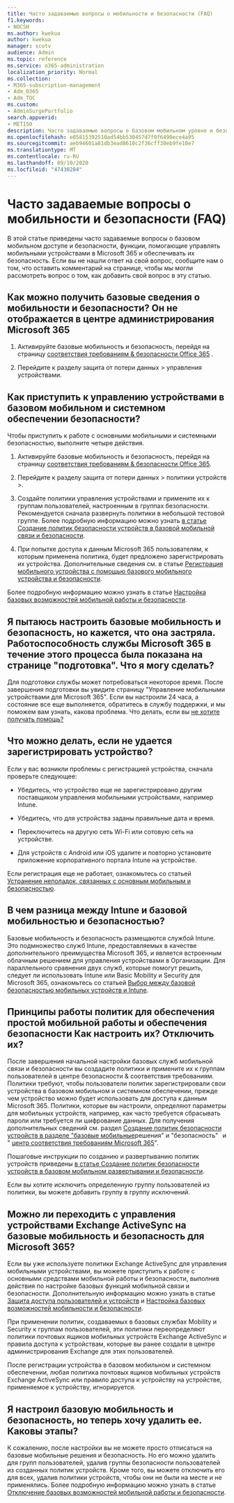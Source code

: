 ```yaml
---
title: Часто задаваемые вопросы о мобильности и безопасности (FAQ)
f1.keywords:
- NOCSH
ms.author: kwekua
author: kwekua
manager: scotv
audience: Admin
ms.topic: reference
ms.service: o365-administration
localization_priority: Normal
ms.collection:
- M365-subscription-management
- Adm_O365
- Adm_TOC
ms.custom:
- AdminSurgePortfolio
search.appverid:
- MET150
description: Часто задаваемые вопросы о базовом мобильном уровне и безопасности.
ms.openlocfilehash: e05815392510ad54bb530457d7f0f6490ece4a95
ms.sourcegitcommit: aeb94601a81db3ead8610c2f36cff30eb9fe10e7
ms.translationtype: MT
ms.contentlocale: ru-RU
ms.lasthandoff: 09/10/2020
ms.locfileid: "47430284"
---
```

# <a name="basic-mobility-and-security-frequently-asked-questions-faq"></a>Часто задаваемые вопросы о мобильности и безопасности (FAQ)

В этой статье приведены часто задаваемые вопросы о базовом мобильном доступе и безопасности, функции, помогающие управлять мобильными устройствами в Microsoft 365 и обеспечивать их безопасность. Если вы не нашли ответ на свой вопрос, сообщите нам о том, что оставить комментарий на странице, чтобы мы могли рассмотреть вопрос о том, как добавить свой вопрос в эту статью.

## <a name="how-can-i-get-basic-mobility-and-security-i-dont-see-it-in-the-microsoft-365-admin-center"></a>Как можно получить базовые сведения о мобильности и безопасности? Он не отображается в центре администрирования Microsoft 365

1.  Активируйте базовые мобильность и безопасность, перейдя на страницу [соответствия требованиям & безопасности Office 365](https://protection.office.com/) .   

2.  Перейдите к разделу защита от потери данных > управления устройствами.   

## <a name="how-can-i-get-started-with-device-management-in-basic-mobility-and-security"></a>Как приступить к управлению устройствами в базовом мобильном и системном обеспечении безопасности?

Чтобы приступить к работе с основными мобильными и системными безопасностью, выполните четыре действия. 

1. Активируйте базовые мобильность и безопасность, перейдя на страницу [соответствия требованиям & безопасности Office 365](https://protection.office.com/).
    
2. Перейдите к разделу защита от потери данных > политики устройств >.
    
3. Создайте политики управления устройствами и примените их к группам пользователей, настроенным в группах безопасности. Рекомендуется сначала развернуть политики в небольшой тестовой группе. Более подробную информацию можно узнать [в статье Создание политик безопасности устройств в базовой мобильной связи и безопасности](create-device-security-policies.md).      

4. При попытке доступа к данным Microsoft 365 пользователям, к которым применена политика, будет предложено зарегистрировать их устройства. Дополнительные сведения см. в статье [Регистрация мобильного устройства с помощью базового мобильного устройства и безопасности](enroll-your-mobile-device.md).

Более подробную информацию можно узнать в статье [Настройка базовых возможностей мобильной работы и безопасности](set-up.md).

## <a name="im-trying-to-set-up-basic-mobility-and-security-but-it-seems-stuck-the-microsoft-365-service-health-has-been-showing-provisioning-for-a-while-what-can-i-do"></a>Я пытаюсь настроить базовые мобильность и безопасность, но кажется, что она застряла. Работоспособность службы Microsoft 365 в течение этого процесса была показана на странице "подготовка". Что я могу сделать?

Для подготовки службы может потребоваться некоторое время. После завершения подготовки вы увидите страницу "Управление мобильными устройствами для Microsoft 365". Если вы настроили 24 часа, а состояние все еще выполняется, обратитесь в службу поддержки, и мы поможем вам узнать, какова проблема. Что делать, если вы [не хотите получать помощь?](https://support.microsoft.com/office/frequently-asked-questions-about-basic-mobility-and-security-3871f99c-c9db-4a23-86f9-902c1b02f58d#bkmk_needhelp) 

## <a name="what-can-i-do-if-device-enrollment-fails"></a>Что можно делать, если не удается зарегистрировать устройство?

Если у вас возникли проблемы с регистрацией устройства, сначала проверьте следующее:

- Убедитесь, что устройство еще не зарегистрировано другим поставщиком управления мобильными устройствами, например Intune.
    
- Убедитесь, что для устройства заданы правильные дата и время.
    
- Переключитесь на другую сеть Wi-Fi или сотовую сеть на устройстве.
    
- Для устройств с Android или iOS удалите и повторно установите приложение корпоративного портала Intune на устройстве.
    
Если регистрация еще не работает, ознакомьтесь со статьей [Устранение неполадок, связанных с основным мобильным и безопасностью](troubleshoot.md).

## <a name="whats-the-difference-between-intune-and-basic-mobility-and-security"></a>В чем разница между Intune и базовой мобильностью и безопасностью?

Базовые мобильность и безопасность размещаются службой Intune. Это подмножество служб Intune, предоставляемых в качестве дополнительного преимущества Microsoft 365, и является встроенным облачным решением для управления устройствами в Организации. Для параллельного сравнения двух служб, которые помогут решить, следует ли использовать Intune или Basic Mobility и Security для Microsoft 365, ознакомьтесь со статьей [Выбор между базовой безопасностью мобильных устройств и Intune](choose-between-basic-mobility-and-security-and-intune.md).

## <a name="how-do-policies-work-for-basic-mobility-and-security-how-do-i-set-them-up-disable-them"></a>Принципы работы политик для обеспечения простой мобильной работы и обеспечения безопасности Как настроить их? Отключить их?

После завершения начальной настройки базовых служб мобильной связи и безопасности вы создадите политики и примените их к группам пользователей в центре безопасности & соответствия требованиям. Политики требуют, чтобы пользователи политик зарегистрировали свои устройства в базовом мобильном и системном обеспечении, прежде чем устройство можно будет использовать для доступа к данным Microsoft 365. Политики, которые вы настроили, определяют параметры для мобильных устройств, например, как часто требуется сбрасывать пароли или требуется ли шифрование данных. Для получения дополнительных сведений см. раздел [Создание политик безопасности устройств в разделе "базовые мобильные](create-device-security-policies.md)решения" и "безопасность"   и " [центр соответствия требованиям Microsoft 365](https://support.microsoft.com/office/7e696a40-b86b-4a20-afcc-559218b7b1b8)".

Пошаговые инструкции по созданию и развертыванию политик устройств приведены [в статье Создание политик безопасности устройств в базовом мобильном развертывании и безопасности](create-device-security-policies.md).

Если вы хотите исключить определенную группу пользователей из политики, вы можете добавить группу в группу исключений.

## <a name="can-i-switch-from-exchange-activesync-device-management-to-basic-mobility-and-security-for-microsoft-365"></a>Можно ли переходить с управления устройствами Exchange ActiveSync на базовые мобильность и безопасность для Microsoft 365?

Если вы уже используете политики Exchange ActiveSync для управления мобильными устройствами, вы можете приступить к работе с основными средствами мобильной работы и безопасности, выполнив действия по настройке базовых функций мобильной связи и безопасности. Дополнительную информацию можно узнать в статье [Защита доступа пользователей и устройств](https://go.microsoft.com/fwlink/?LinkId=615145) и [Настройка базовых возможностей мобильности и безопасности](set-up.md).

При применении политик, создаваемых в базовых службах Mobility и Security к группам пользователей, эти политики переопределяют политики почтовых ящиков мобильных устройств Exchange ActiveSync и правила доступа к устройствам, которые вы ранее создали в центре администрирования Exchange для этих пользователей.

После регистрации устройства в базовом мобильном и системном обеспечении, любая политика почтовых ящиков мобильных устройств Exchange ActiveSync или правило доступа к устройству на устройстве, применяемое к устройству, игнорируется.

## <a name="i--set-up-basic-mobility-and-security-but-now-i-want-to-remove-it-what-are-the-steps"></a>Я настроил базовую мобильность и безопасность, но теперь хочу удалить ее. Каковы этапы?

К сожалению, после настройки вы не можете просто отписаться на базовые мобильные решения и безопасность. Но его можно удалить для групп пользователей, удалив группы безопасности пользователей из созданных политик устройств. Кроме того, вы можете отключить его для всех, удалив политики устройств, чтобы они не были на месте и не применялись. Более подробную информацию можно узнать в статье [Отключение базовых возможностей мобильной работы и безопасности](turn-off.md).

